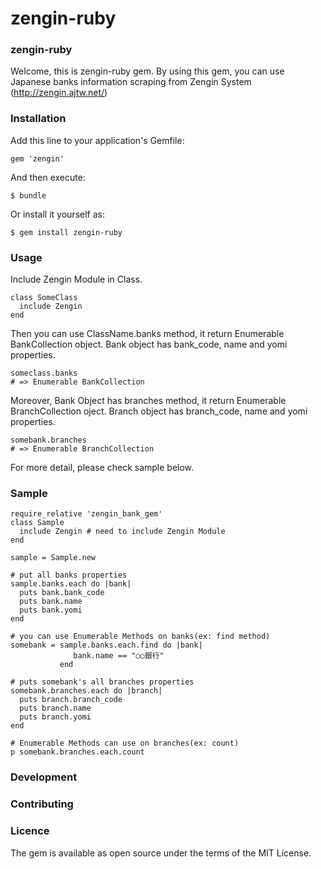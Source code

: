 # zengin-ruby

### zengin-ruby
Welcome, this is zengin-ruby gem. By using this gem, you can use
Japanese banks information scraping from Zengin System (http://zengin.ajtw.net/)

### Installation

Add this line to your application's Gemfile:
```
gem 'zengin'
```

And then execute:
```
$ bundle
```

Or install it yourself as:
```
$ gem install zengin-ruby
```
### Usage

Include Zengin Module in Class.
```
class SomeClass
  include Zengin
end
```
 
Then you can use ClassName.banks method, it return Enumerable BankCollection object.
Bank object has bank_code, name and yomi properties.
```
someclass.banks 
# => Enumerable BankCollection
```
 
Moreover, Bank Object has branches method, it return Enumerable BranchCollection oject.
Branch object has branch_code, name and yomi properties.
```
somebank.branches
# => Enumerable BranchCollection
```

For more detail, please check sample below.

### Sample
```
require_relative 'zengin_bank_gem'
class Sample
  include Zengin # need to include Zengin Module
end

sample = Sample.new

# put all banks properties
sample.banks.each do |bank|
  puts bank.bank_code
  puts bank.name
  puts bank.yomi
end

# you can use Enumerable Methods on banks(ex: find method)
somebank = sample.banks.each.find do |bank|
              bank.name == "○○銀行"
           end

# puts somebank's all branches properties
somebank.branches.each do |branch|
  puts branch.branch_code
  puts branch.name
  puts branch.yomi
end

# Enumerable Methods can use on branches(ex: count)
p somebank.branches.each.count
```
### Development

### Contributing

### Licence
The gem is available as open source under the terms of the MIT License.
